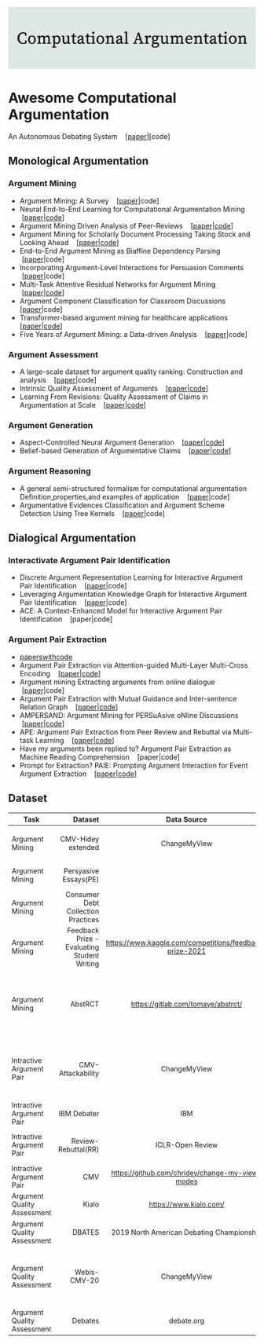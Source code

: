![Computational Argumentation](https://github.com/shilida/Computational-Argumentation/blob/master/logo.jpg "Computational Argumentation")
# Awesome Computational Argumentation
An Autonomous Debating System &nbsp; &nbsp;[[paper](https://eorder.sheridan.com/3_0/app/orders/11030/files/assets/common/downloads/Slonim.pdf)|[code]
## Monological Argumentation
### Argument Mining
- Argument Mining: A Survey &nbsp; &nbsp;[[paper](https://watermark.silverchair.com/coli_a_00364.pdf?token=AQECAHi208BE49Ooan9kkhW_Ercy7Dm3ZL_9Cf3qfKAc485ysgAAAr8wggK7BgkqhkiG9w0BBwagggKsMIICqAIBADCCAqEGCSqGSIb3DQEHATAeBglghkgBZQMEAS4wEQQMABdHdiL-4732fZ2SAgEQgIICcsVhCiOyHiz7EbABou2rE09mW8fGeHrFEYayjt9VqDp8c5xl4iV3h2eOyJPEeeiaKZJff71f-Azut0DBPGXBEaWnrFpMAMoXbHSyMddPLaEsAGO_ysGRaHT_sJJzbEJyFnB8ZTa-nX3GqNfCQR1ZKBD83O-si_ZBbPQ_05HyxhU7sGuNWcORzlH0Gwh1pr84VGQh0kN1Yrh3O7S81j4Ne4x7jiDRxmXsu_ii04Ap5WP_zVoVmrVE1pO8mdhHNLRJdYldG6CiGQdwZoZ9FmPb7Pw-cUfJsBe89i19qV3BQFJAvvQNcVIgFwPVUespKpvkl959ctAnVIaJeovUJNP6VHCxoVH90TMMl63Q5KYnmeC53U6lqK6usMSJF_jU8SfVvxj2z_RsnkEytXCvo5vs9AqGp9wKXIk5Gb3ARsYj32H2HTt35yb6rwuQ7E5TfNPiaizv4bKXh08CXQbd1wxr4JXmOYrW3BbaU5W9jORfZ0haC19S43sf71LTZFqeWY8hs5QAuBDIuvoCGBNJ2xBiNZ6jtAJEq0gzIdMuZxreOHmoh1bShLXDbA2kEgOKAwRd_zeEu-BjS9LewvrPn-gAKI-E_JyUNA3b5wP7ggE4F7qoqCbUk_ShAbGihtVyrhOMpcQcqkPav0TdQzyVVWs_E60TLExK7SZxnrxVIr2tDnCe3AH1zUdI2DSqOsWxsozV6jTe7jL71xYxOzH6ZJz4whiIzzfUHYR_7KPTaWOkmMh9XxhN1fxAg2oyKfIU0AdCT9hTYpA7G4ORuCPx29GhvIk-VXlA70kFSwHHwVkrs6shY1EPmQkrA16jTIPKQGV0qBGJ)|code]
- Neural End-to-End Learning for Computational Argumentation Mining &nbsp; &nbsp;[[paper](https://arxiv.org/pdf/1704.06104.pdf)|[code](https://github.com/UKPLab/acl2017-neural_end2end_AM)]
- Argument Mining Driven Analysis of Peer-Reviews &nbsp; &nbsp;[[paper](https://arxiv.org/pdf/2012.07743)|[code](https://github.com/fromm-m/aaai2021-am-peer-reviews)]
- Argument Mining for Scholarly Document Processing Taking Stock and Looking Ahead &nbsp; &nbsp;[[paper](https://aclanthology.org/2021.sdp-1.7.pdf)|[code](https://github.com/fromm-m/aaai2021-am-peer-reviews)]
- End-to-End Argument Mining as Biaffine Dependency Parsing &nbsp; &nbsp;[[paper](https://aclanthology.org/2021.eacl-main.55.pdf)|code]
- Incorporating Argument-Level Interactions for Persuasion Comments &nbsp; &nbsp;[[paper](https://aclanthology.org/C18-1314.pdf)|code]
- Multi-Task Attentive Residual Networks for Argument Mining &nbsp; &nbsp;[[paper](https://arxiv.org/pdf/2102.12227.pdf)|[code](https://github.com/AGalassi/StructurePrediction18)]
- Argument Component Classification for Classroom Discussions &nbsp; &nbsp; [[paper](https://arxiv.org/pdf/1909.03022)|code]
- Transformer-based argument mining for healthcare applications &nbsp; &nbsp; [[paper](https://ebooks.iospress.nl/pdf/doi/10.3233/FAIA200334)|[code](https://gitlab.com/tomaye/)]
- Five Years of Argument Mining: a Data-driven Analysis &nbsp; &nbsp;[[paper](https://www.ijcai.org/proceedings/2018/0766.pdf)|code]
### Argument Assessment
- A large-scale dataset for argument quality ranking: Construction and analysis &nbsp; &nbsp;[[paper](https://ojs.aaai.org/index.php/AAAI/article/view/6285/6141)|code]
- Intrinsic Quality Assessment of Arguments &nbsp; &nbsp;[[paper](https://arxiv.org/pdf/2010.12473.pdf)|[code](http://arguana.com/software)]
- Learning From Revisions: Quality Assessment of Claims in Argumentation at Scale  &nbsp; &nbsp;[[paper](https://arxiv.org/pdf/2101.10250.pdf)|[code](https://github.com/GabriellaSky/claimrev)]
### Argument Generation 
- Aspect-Controlled Neural Argument Generation &nbsp; &nbsp;[[paper](https://arxiv.org/pdf/2005.00084.pdf)|[code](https://github.com/UKPLab/controlled-argument-generation)]
- Belief-based Generation of Argumentative Claims &nbsp; &nbsp;[[paper](https://arxiv.org/pdf/2101.09765.pdf)|[code](http://www.github.com/webis-de/eacl21-belief-based-claim-generation)]
### Argument Reasoning
- A general semi-structured formalism for computational argumentation Definition,properties,and examples of application &nbsp; &nbsp;[[paper](https://pdf.sciencedirectassets.com/271585/1-s2.0-S0004370218X00022/1-s2.0-S0004370218300250/main.pdf?X-Amz-Security-Token=IQoJb3JpZ2luX2VjELf%2F%2F%2F%2F%2F%2F%2F%2F%2F%2FwEaCXVzLWVhc3QtMSJGMEQCIBits2h0QKnLFBAni0Fe3tMcsawn02ivZLRusys1B3SLAiA%2BKHKMJH2lk3dsTTSZ0bPasoQzAtnqztc%2BQacuq%2BfK%2Byr6AwhAEAQaDDA1OTAwMzU0Njg2NSIMblfEZDYekZzNoggQKtcDqg4rXZMSxJ7h4BRi5Fm1RGkeS7bgtonfMg%2Fpisaw0xYAMj3TIrkdUBCFXQc5MI8jGuL7UYlDj92LbF11ZVf8lheuFkKWCPOj4Wm6XEGrcJdwh2j1zpJcmMPG15PEcu0pLgPf7se4GsYwrYPDnZzigegViO%2Ba19ciAVPqrTIXbfIVfsWuZ7RW%2ByqTTeGKw%2FlJMS7AL4EYfQ6q%2FwBJoWSroNbAaw2eHwVvGtEpXMcIaCz1BqoF1KP5MU771aPkhwsJgpaa06J00qme8zhJOAknd8IFKjCuLvkdFBsiTY6PUSbF5TDUqxirvIanxWJRTyOx1x6ym3eysmJky3rzBB6i0oz4mHWsROotZExR1WvazsYHo0FPDK8QvS5cm88tZ2UB9MGjnIIRBqw%2FC2ngMgcn7zOJ9n7xF%2FGlZvmSOUUHyNk4pPofcEFTaU7RVX8Hw3nUSNOYdeF%2BDVKn1Yzd37CveLBWxJlTOE3BxyLIbFwr%2BMSMwPPzQJ7OoeidCUsD8OtkLx2h4M42du9AEsqgQcZnSrhJMl7ntLv7FtcN3Dc0KqU71r6t6PvSEeHwS6hnZHLFBxUXFoSUHI34ntBBdEbwAv4gquVDlK1wGKw5RJt8a5MQHsRy0%2FN4MKOF65EGOqYBtw8tIUHcgPcx1faUdnTdTAHjgpqKmijQ2sfw9WvDjF0Hxxn8i9C9sSEtCefvvD3n8LuSl%2Bhex19xpbT3twvaak98v2BpSLwovIa8r0WKKaNHH8icIZA3x6z9mfq01ZzZPpLEDfJ9qfz%2Bjm01IGK%2BjKbF4ZfAg2JoRL1dkbMOwkE5iC9s3g%2BzmkJnrGMxyyB1TIjAYu5BS4ga1pyeaSYlj90mhAvUvA%3D%3D&X-Amz-Algorithm=AWS4-HMAC-SHA256&X-Amz-Date=20220323T074539Z&X-Amz-SignedHeaders=host&X-Amz-Expires=300&X-Amz-Credential=ASIAQ3PHCVTY2HST76PL%2F20220323%2Fus-east-1%2Fs3%2Faws4_request&X-Amz-Signature=4e777d8b73851734aff742184e9530053d51391f30ae99dd7b3fa130e0040af1&hash=2ba92b2e22379fe67157a1366f5386c02b736cc4b84cf1b11ad5f442a46377e7&host=68042c943591013ac2b2430a89b270f6af2c76d8dfd086a07176afe7c76c2c61&pii=S0004370218300250&tid=spdf-d2f58421-7a89-47e0-ace1-b7be76c618ed&sid=c0f82dbb6055074cdb69ffb-bc4281eb7d86gxrqa&type=client&ua=4c00545359035006515a5a&rr=6f058c7e69498b6b)|code]
- Argumentative Evidences Classification and Argument Scheme Detection Using Tree Kernels  &nbsp; &nbsp;[[paper](https://aclanthology.org/W19-4511.pdf)|code]
## Dialogical Argumentation
### Interactivate Argument Pair Identification
- Discrete Argument Representation Learning for Interactive Argument Pair Identification &nbsp; &nbsp;[[paper](https://arxiv.org/pdf/1911.01621.pdf)|code]
- Leveraging Argumentation Knowledge Graph for Interactive Argument Pair Identification &nbsp; &nbsp;[[paper](https://aclanthology.org/2021.findings-acl.203.pdf)|code]
- ACE: A Context-Enhanced Model for Interactive Argument Pair Identification  &nbsp; &nbsp;[paper|code]
### Argument Pair Extraction
- [paperswithcode](https://paperswithcode.com/sota/argument-pair-extraction-ape-on-rr)
- Argument Pair Extraction via Attention-guided Multi-Layer Multi-Cross Encoding &nbsp; &nbsp;[[paper](https://aclanthology.org/2021.acl-long.496.pdf)|[code](https://github.com/TianyuTerry/MLMC)]
- Argument mining Extracting arguments from online dialogue &nbsp; &nbsp;[[paper](https://arxiv.org/pdf/1704.06104.pdf)|code]
- Argument Pair Extraction with Mutual Guidance and Inter-sentence Relation Graph &nbsp; &nbsp;[[paper](https://aclanthology.org/2021.emnlp-main.319.pdf)|[code](https://github.com/HLT-HITSZ/MGF)]
- AMPERSAND: Argument Mining for PERSuAsive oNline Discussions &nbsp; &nbsp;[[paper](https://arxiv.org/pdf/2004.14677)|[code](https://github.com/tuhinjubcse/AMPERSANDEMNLP2019)]
- APE: Argument Pair Extraction from Peer Review and Rebuttal via Multi-task Learning &nbsp; &nbsp;[[paper](https://aclanthology.org/2020.emnlp-main.569.pdf)|[code](https://github.com/LiyingCheng95/ArgumentPairExtraction)]
- Have my arguments been replied to? Argument Pair Extraction as Machine Reading Comprehension &nbsp; &nbsp;[paper|code]
- Prompt for Extraction? PAIE: Prompting Argument Interaction for Event Argument Extraction &nbsp; &nbsp;[[paper](https://arxiv.org/pdf/2202.12109)|[code](https://github.com/mayubo2333/PAIE)]
## Dataset 
 | Task        |  Dataset    |  Data Source  |  Scale  |
 | --------   | -----:   | :----: |  :----: |
 | Argument Mining        | CMV-Hidey extended    |  ChangeMyView  |  78 threads with 380 turns of dialogues  |
 | Argument Mining        | Persyasive Essays(PE)    |    |  402 essays and 1833 paragraphs  |
 | Argument Mining        | Consumer Debt Collection Practices   |    | 731 paragraphs  |
 | Argument Mining        | Feedback Prize - Evaluating Student Writing   |  https://www.kaggle.com/competitions/feedback-prize-2021  | approximately 10k documents  |
 | Argument Mining        | AbstRCT   |  https://gitlab.com/tomaye/abstrct/  |  4198 argument components and 2601 argument relations on different diseases|
 | Intractive Argument Pair        | CMV-Attackability   |  ChangeMyView  | threads from 2014.1 to 2017.9 27772 threads and 3448917 posts|
 | Intractive Argument Pair        | IBM Debater   |  IBM  | 3684 long debeate texts 460 motions|
 | Intractive Argument Pair        | Review-Rebuttal(RR)   |  ICLR-Open Review  | 4764 RR passagesa 40831 arguments|
 | Intractive Argument Pair        | CMV   |  https://github.com/chridey/change-my-view-modes  | |
 | Argument Quality Assessment       | Kialo   |  https://www.kialo.com/  | 47219 claims of 741 topics|
 | Argument Quality Assessment       | DBATES   |  2019 North American Debating Championship | 716 debaters|
 | Argument Quality Assessment       | Webis-CMV-20   |  ChangeMyView | threads from 2014.1 to 2017.9 27772 threads and 3448917 posts |
 | Argument Quality Assessment       | Debates   |  debate.org | 78376 debates, 23 topics |
